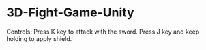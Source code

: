 # 3D-Fight-Game-Unity
 
Controls:
Press K key to attack with the sword.
Press J key and keep holding to apply shield.
